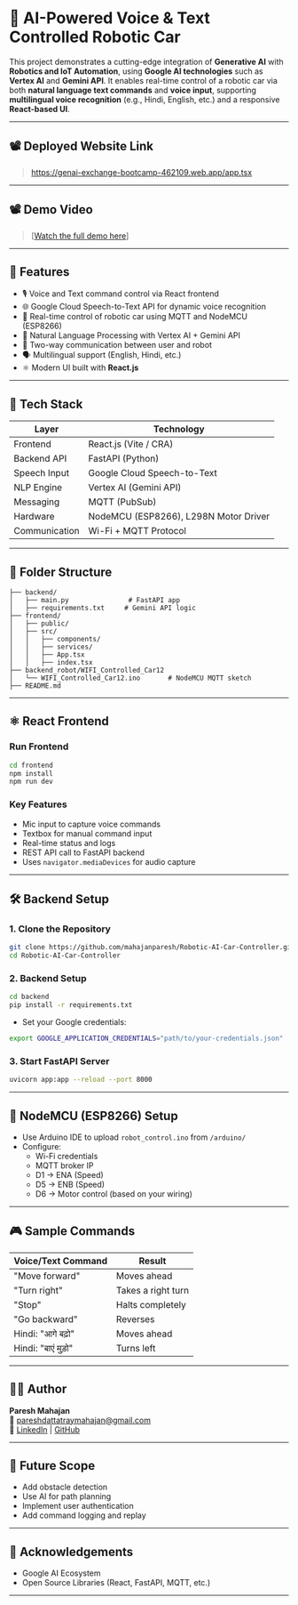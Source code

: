
# 🤖 AI-Powered Voice & Text Controlled Robotic Car

This project demonstrates a cutting-edge integration of **Generative AI** with **Robotics and IoT Automation**, using **Google AI technologies** such as **Vertex AI** and **Gemini API**. It enables real-time control of a robotic car via both **natural language text commands** and **voice input**, supporting **multilingual voice recognition** (e.g., Hindi, English, etc.) and a responsive **React-based UI**.

---
## 📽️ Deployed Website Link

> https://genai-exchange-bootcamp-462109.web.app/app.tsx

---

## 📽️ Demo Video

> [[Watch the full demo here](https://drive.google.com/file/d/1LosG1g4OIYx_ON-nQjEminQw5kPsJua2/view?usp=sharing)]

---

## 🚀 Features

- 🎙️ Voice and Text command control via React frontend
- 🌐 Google Cloud Speech-to-Text API for dynamic voice recognition
- 🤖 Real-time control of robotic car using MQTT and NodeMCU (ESP8266)
- 🧠 Natural Language Processing with Vertex AI + Gemini API
- 🔄 Two-way communication between user and robot
- 🗣️ Multilingual support (English, Hindi, etc.)
- ⚛️ Modern UI built with **React.js**

---

## 🧰 Tech Stack

| Layer         | Technology                          |
|---------------|--------------------------------------|
| Frontend      | React.js (Vite / CRA)                |
| Backend API   | FastAPI (Python)                     |
| Speech Input  | Google Cloud Speech-to-Text          |
| NLP Engine    | Vertex AI (Gemini API)               |
| Messaging     | MQTT (PubSub)                        |
| Hardware      | NodeMCU (ESP8266), L298N Motor Driver|
| Communication | Wi-Fi + MQTT Protocol                |

---

## 📂 Folder Structure

```
├── backend/
│   ├── main.py               # FastAPI app
│   ├── requirements.txt     # Gemini API logic
├── frontend/
│   ├── public/
│   ├── src/
│   │   ├── components/
│   │   ├── services/
│   │   ├── App.tsx
│   │   ├── index.tsx
├── backend_robot/WIFI_Controlled_Car12
│   └── WIFI_Controlled_Car12.ino       # NodeMCU MQTT sketch
├── README.md
```

---

## ⚛️ React Frontend

### Run Frontend
```bash
cd frontend
npm install
npm run dev
```

### Key Features
- Mic input to capture voice commands
- Textbox for manual command input
- Real-time status and logs
- REST API call to FastAPI backend
- Uses `navigator.mediaDevices` for audio capture

---

## 🛠️ Backend Setup

### 1. Clone the Repository
```bash
git clone https://github.com/mahajanparesh/Robotic-AI-Car-Controller.git
cd Robotic-AI-Car-Controller
```

### 2. Backend Setup
```bash
cd backend
pip install -r requirements.txt
```

- Set your Google credentials:
```bash
export GOOGLE_APPLICATION_CREDENTIALS="path/to/your-credentials.json"
```

### 3. Start FastAPI Server
```bash
uvicorn app:app --reload --port 8000
```

---

## 🤖 NodeMCU (ESP8266) Setup

- Use Arduino IDE to upload `robot_control.ino` from `/arduino/`
- Configure:
  - Wi-Fi credentials
  - MQTT broker IP
  - D1 → ENA (Speed)
  - D5 → ENB (Speed)
  - D6 → Motor control (based on your wiring)

---

## 🎮 Sample Commands

| Voice/Text Command     | Result            |
|------------------------|-------------------|
| "Move forward"         | Moves ahead       |
| "Turn right"           | Takes a right turn|
| "Stop"                 | Halts completely  |
| "Go backward"          | Reverses          |
| Hindi: "आगे बढ़ो"     | Moves ahead       |
| Hindi: "बाएं मुड़ो"   | Turns left        |

---

## 🧑‍💻 Author

**Paresh Mahajan**  
📧 pareshdattatraymahajan@gmail.com  
🔗 [LinkedIn](https://linkedin.com/in/mahajanparesh) | [GitHub](https://github.com/mahajanparesh)

---

## 🏁 Future Scope

- Add obstacle detection
- Use AI for path planning
- Implement user authentication
- Add command logging and replay


---

## 🙌 Acknowledgements

- Google AI Ecosystem
- Open Source Libraries (React, FastAPI, MQTT, etc.)

---
